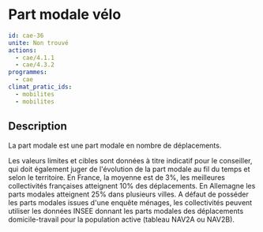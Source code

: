 # Part modale vélo
```yaml
id: cae-36
unite: Non trouvé
actions:
  - cae/4.1.1
  - cae/4.3.2
programmes:
  - cae
climat_pratic_ids:
  - mobilites
  - mobilites
```
## Description
La part modale est une part modale en nombre de déplacements.

Les valeurs limites et cibles sont données à titre indicatif pour le conseiller, qui doit également juger de l'évolution de la part modale au fil du temps et selon le territoire. En France, la moyenne est de 3%, les meilleures collectivités françaises atteignent 10% des déplacements. En Allemagne les parts modales atteignent 25% dans plusieurs villes. A défaut de posséder les parts modales issues d'une enquête ménages, les collectivités peuvent utiliser les données INSEE donnant les parts modales des déplacements domicile-travail pour la population active (tableau NAV2A ou NAV2B).




